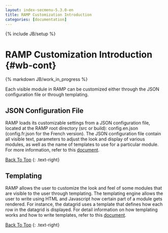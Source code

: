 ```yaml
---
layout: index-secmenu-5.3.0-en
title: RAMP Customization Introduction
categories: [documentation]
---
```

{% include JB/setup %}

<a name="top" />

# RAMP Customization Introduction {#wb-cont}

{% markdown JB/work_in_progress %}

Each visible module in RAMP can be customized either through the JSON configuration file or through templating.

<div class="toc"></div>

## JSON Configuration File

RAMP loads its customizable settings from a JSON configuration file, located at the RAMP root directory (src or build): config.en.json (config.fr.json for the French version). The JSON configuration file contain all visible text, parameters to adjust the look and display of various modules, as well as the name of templates to use for a particular module. For more information, refer to this [document](json-config-en.html).

[Back To Top](#top)
{: .text-right}

## Templating

RAMP allows the user to customize the look and feel of some modules that are visible to the user through templating. The templating engine allows the user to write using HTML and Javascript how certain part of a module gets rendered. For instance, the datagrid uses a template that defines how each row in the datagrid is displayed. For detail information on how templating works and how to write templates, refer to this [document](template-guide-en.html).

[Back To Top](#top)
{: .text-right}